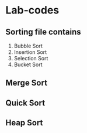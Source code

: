 # Lab-codes

## Sorting file contains 
 1. Bubble Sort 
 2. Insertion Sort
 3. Selection Sort 
 4. Bucket Sort 

## Merge Sort 

## Quick Sort 

## Heap Sort 